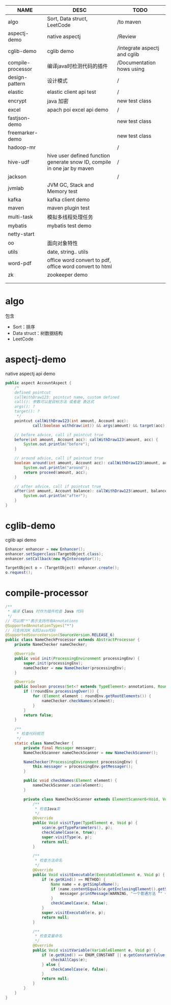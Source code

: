 

| NAME              | DESC                                                         | TODO                         |
| ----------------- | ------------------------------------------------------------ | ---------------------------- |
| algo              | Sort, Data struct, LeetCode                                  | /to maven                    |
| aspectj-demo      | native aspectj                                               | /Review                      |
| cglib-demo        | cglib demo                                                   | /integrate aspectj and cglib |
| compile-processor | 编译java时检测代码的插件                                     | /Documentation hows using    |
| design-pattern    | 设计模式                                                     | /                            |
| elastic           | elastic client api test                                      | /                            |
| encrypt           | java 加密                                                    | new test class               |
| excel             | apach poi excel api demo                                     | /                            |
| fastjson-demo     |                                                              | new test class               |
| freemarker-demo   |                                                              | new test class               |
| hadoop-mr         |                                                              | /                            |
| hive-udf          | hive user defined function generate snow ID, compile in one jar by maven | /                            |
| jackson           |                                                              | /                            |
| jvmlab            | JVM GC, Stack and Memory test                                |                              |
| kafka             | kafka client demo                                            |                              |
| maven             | maven plugin test                                            |                              |
| multi-task        | 模拟多线程处理任务                                           |                              |
| mybatis           | mybatis test demo                                            |                              |
| netty-start       |                                                              |                              |
| oo                | 面向对象特性                                                 |                              |
| utils             | date, string.. utils                                         |                              |
| word-pdf          | office word convert to pdf, office word convert to html      |                              |
| zk                | zookeeper demo                                               |                              |
|                   |                                                              |                              |
|                   |                                                              |                              |





# algo

包含

- Sort：排序
- Data struct：树数据结构
- LeetCode



# aspectj-demo

native aspectj api demo



```java
public aspect AccountAspect {
    /*
    defined pointcut
    callWithDraw123: pointcut name, custom defined
    call(): 参数可以是目标方法 或者是 表达式
    args(): ?
    target(): ?
     */
    pointcut callWithDraw123(int amount, Account acc):
            call(boolean withdraw(int)) && args(amount) && target(acc);

    // before advice, call if pointcut true
    before(int amount, Account acc): callWithDraw123(amount, acc) {
        System.out.println("before");
    }

    // around advice, call if pointcut true
    boolean around(int amount, Account acc): callWithDraw123(amount, acc) {
        System.out.println("around");
        return proceed(amount, acc);
    }

    // after advice, call if pointcut true
    after(int amount, Account balance): callWithDraw123(amount, balance) {
        System.out.println("after");
    }
}
```



# cglib-demo

cglib api demo



```java
Enhancer enhancer = new Enhancer();
enhancer.setSuperclass(TargetObject.class);
enhancer.setCallback(new MyInterceptor());

TargetObject o = (TargetObject) enhancer.create();
o.request();
```



# compile-processor

```java
/**
 * 编译 Class 时作为插件检查 Java 代码
 */
// 可以用"*"表示支持所有Annotations
@SupportedAnnotationTypes("*")
// 只支持JDK 6的Java代码
@SupportedSourceVersion(SourceVersion.RELEASE_6)
public class NameCheckProcessor extends AbstractProcessor {
    private NameChecker nameChecker;

    @Override
    public void init(ProcessingEnvironment processingEnv) {
        super.init(processingEnv);
        nameChecker = new NameChecker(processingEnv);
    }

    @Override
    public boolean process(Set<? extends TypeElement> annotations, RoundEnvironment roundEnv) {
        if (!roundEnv.processingOver()) {
            for (Element element : roundEnv.getRootElements()) {
                nameChecker.checkNames(element);
            }
        }
        return false;
    }

    /**
     * 检查代码规范
     */
    static class NameChecker {
        private final Messager messager;
        NameCheckScanner nameCheckScanner = new NameCheckScanner();

        NameChecker(ProcessingEnvironment processingEnv) {
            this.messager = processingEnv.getMessager();
        }

        public void checkNames(Element element) {
            nameCheckScanner.scan(element);
        }

        private class NameCheckScanner extends ElementScanner6<Void, Void> {
            /**
             * 检查Java类
             */
            @Override
            public Void visitType(TypeElement e, Void p) {
                scan(e.getTypeParameters(), p);
                checkCamelCase(e, true);
                super.visitType(e, p);
                return null;
            }

            /**
             * 检查方法命名
             */
            @Override
            public Void visitExecutable(ExecutableElement e, Void p) {
                if (e.getKind() == METHOD) {
                    Name name = e.getSimpleName();
                    if (name.contentEquals(e.getEnclosingElement().getSimpleName())) {
                        messager.printMessage(WARNING, "一个普通方法 “" + name + "”不应当与类名重复", e);
                    }
                    checkCamelCase(e, false);
                }
                super.visitExecutable(e, p);
                return null;
            }

            /**
             * 检查变量命名
             */
            @Override
            public Void visitVariable(VariableElement e, Void p) {
                if (e.getKind() == ENUM_CONSTANT || e.getConstantValue() != null || heuristicallyConstant(e)) {
                    checkAllCaps(e);
                } else {
                    checkCamelCase(e, false);
                }
                return null;
            }
        }
    }
}
```



